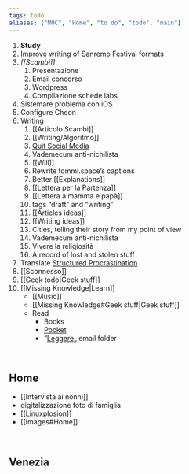 ```yaml
---
tags: todo
aliases: ["MOC", "Home", "to do", "todo", "main"]
---
```

1. **Study**
1. Improve writing of Sanremo Festival formats
5. *[[Scambi]]*
	1. Presentazione
	1. Email concorso
	2. Wordpress
	3. Compilazione schede labs
1. Sistemare problema con iOS
4. Configure Cheon
7. Writing
	1. [[Articolo Scambi]]
	1. [[Writing/Algoritmo]]
	2. [Quit Social Media](file:///Users/xplosionmind/quitsocialmedia.club/)
	3. Vademecum anti-nichilista
	4. [[Will]]
	5. Rewrite tommi.space’s captions
	6. Better [[Explanations]]
	7. [[Lettera per la Partenza]]
	8. [[Lettera a mamma e papà]]
	9. tags “draft” and “writing”
	10. [[Articles ideas]]
	11. [[Writing ideas]]
	12. Cities, telling their story from my point of view
	13. Vademecum anti-nichilista
	14. Vivere la religiosità
	15. A record of lost and stolen stuff
8. Translate [Structured Procrastination](https://structuredprocrastination.com "Structured Procrastination")
9. [[Sconnesso]]
10. [[Geek todo|Geek stuff]]
11. [[Missing Knowledge|Learn]]
	- [[Music]]
	- [[Missing Knowledge#Geek stuff|Geek stuff]]
	- Read
		- Books
		- [Pocket](https://app.getpocket.com "Pocket")
		- “[Leggere](https://beta.protonmail.com "ProtonMail web app")„ email folder

<br>

## Home

- [[Intervista ai nonni]]
- digitalizzazione foto di famiglia
- [[Linuxplosion]]
- [[Images#Home]]

<br>

## Venezia

